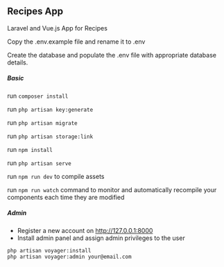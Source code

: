 ## Recipes App

Laravel and Vue.js App for Recipes

Copy the .env.example file and rename it to .env

Create the database and populate the .env file with appropriate database details.

##### Basic

run `composer install`

run `php artisan key:generate`

run `php artisan migrate`

run `php artisan storage:link`

run `npm install`

run `php artisan serve`

run `npm run dev` to compile assets

run `npm run watch` command to monitor and automatically recompile your components each time they are modified

##### Admin

* Register a new account on http://127.0.0.1:8000
* Install admin panel and assign admin privileges to the user

```
php artisan voyager:install
php artisan voyager:admin your@email.com
```
